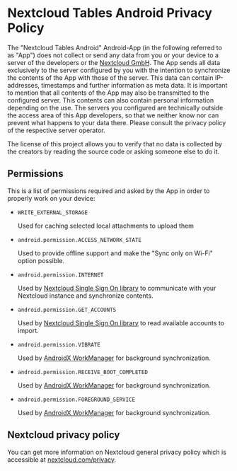 # Nextcloud Tables Android Privacy Policy

The "Nextcloud Tables Android" Android-App (in the following referred to as "App") does not collect or send any data from you or your device to a server of the developers or the [Nextcloud GmbH](https://nextcloud.com/). The App sends all data exclusively to the server configured by you with the intention to synchronize the contents of the App with those of the server. This data can contain IP-addresses, timestamps and further information as meta data.
It is important to mention that all contents of the App may also be transmitted to the configured server. This contents can also contain personal information depending on the use. The servers you configured are technically outside the access area of this App developers, so that we neither know nor can prevent what happens to your data there. Please consult the privacy policy of the respective server operator.

The license of this project allows you to verify that no data is collected by the creators by reading the source code or asking someone else to do it.

## Permissions

This is a list of permissions required and asked by the App in order to properly work on your device:

- `WRITE_EXTERNAL_STORAGE`

  Used for caching selected local attachments to upload them

- `android.permission.ACCESS_NETWORK_STATE`

  Used to provide offline support and make the "Sync only on Wi-Fi" option possible.

- `android.permission.INTERNET`

  Used by [Nextcloud Single Sign On library](https://github.com/nextcloud/Android-SingleSignOn/) to communicate with your Nextcloud instance and synchronize contents.

- `android.permission.GET_ACCOUNTS`

  Used by [Nextcloud Single Sign On library](https://github.com/nextcloud/Android-SingleSignOn/) to read available accounts to import.

- `android.permission.VIBRATE`

  Used by [AndroidX WorkManager](https://developer.android.com/jetpack/androidx/releases/work) for background synchronization.

- `android.permission.RECEIVE_BOOT_COMPLETED`

  Used by [AndroidX WorkManager](https://developer.android.com/jetpack/androidx/releases/work) for background synchronization.

- `android.permission.FOREGROUND_SERVICE`

  Used by [AndroidX WorkManager](https://developer.android.com/jetpack/androidx/releases/work) for background synchronization.

## Nextcloud privacy policy

You can get more information on Nextcloud general privacy policy which is accessible at [nextcloud.com/privacy](https://nextcloud.com/privacy/).